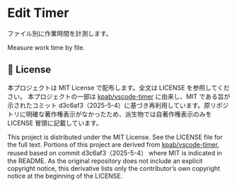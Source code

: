 # Edit Timer

ファイル別に作業時間を計測します。

Measure work time by file.

## 📄 License

本プロジェクトは MIT License で配布します。全文は LICENSE を参照してください。
本プロジェクトの一部は [kpab/vscode-timer](https://github.com/kpab/vscode-timer) に由来し、MIT である旨が示されたコミット d3c6af3（2025-5-4）に基づき再利用しています。原リポジトリに明確な著作権表示がなかったため、派生物では自著作権表示のみを LICENSE 冒頭に記載しています。

This project is distributed under the MIT License. See the LICENSE file for the full text.
Portions of this project are derived from [kpab/vscode-timer](https://github.com/kpab/vscode-timer), reused based on commit d3c6af3（2025-5-4） where MIT is indicated in the README. As the original repository does not include an explicit copyright notice, this derivative lists only the contributor’s own copyright notice at the beginning of the LICENSE.
